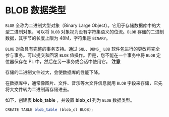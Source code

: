 BLOB 数据类型 
==============================



`BLOB` 全称为二进制大型对象（Binary Large Object）。它用于存储数据库中的大型二进制对象，可以将 `BLOB` 对象视为没有字符集语义的位流。`BLOB` 存储的二进制数据，其字节的长度上限为 48M，字符集是 `BINARY`。

`BLOB` 对象具有完整的事务支持。通过 `SQL`、`DBMS_ LOB` 软件包进行的更改将完全参与事务。可以提交和回滚 `BLOB` 值操作。但是，您不能在一个事务中将 `BLOB` 定位器保存在 PL 中，然后在另一事务或会话中使用它。
**注意**



存储的二进制文件过大，会使数据库的性能下降。

在数据库中，通常像图片、文件、音乐等大文件信息就用 `BLOB` 字段来存储，它先将大文件转为二进制再存储进去。

如下，创建表 **blob_table** ，并设置 **blob_cl** 列为 `BLOB` 数据类型。

```javascript
CREATE TABLE blob_table (blob_cl BLOB);
```


